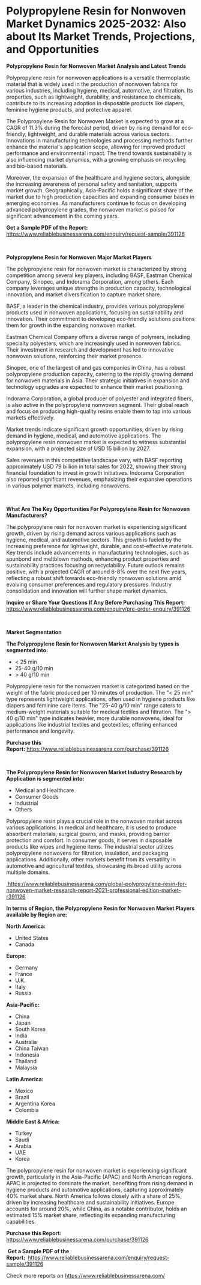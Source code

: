 <p><h1>Polypropylene Resin for Nonwoven Market Dynamics 2025-2032: Also about Its Market Trends, Projections, and Opportunities</h1></p><p><strong>Polypropylene Resin for Nonwoven Market Analysis and Latest Trends</strong></p>
<p><p>Polypropylene resin for nonwoven applications is a versatile thermoplastic material that is widely used in the production of nonwoven fabrics for various industries, including hygiene, medical, automotive, and filtration. Its properties, such as lightweight, durability, and resistance to chemicals, contribute to its increasing adoption in disposable products like diapers, feminine hygiene products, and protective apparel.</p><p>The Polypropylene Resin for Nonwoven Market is expected to grow at a CAGR of 11.3% during the forecast period, driven by rising demand for eco-friendly, lightweight, and durable materials across various sectors. Innovations in manufacturing technologies and processing methods further enhance the material's application scope, allowing for improved product performance and environmental impact. The trend towards sustainability is also influencing market dynamics, with a growing emphasis on recycling and bio-based materials.</p><p>Moreover, the expansion of the healthcare and hygiene sectors, alongside the increasing awareness of personal safety and sanitation, supports market growth. Geographically, Asia-Pacific holds a significant share of the market due to high production capacities and expanding consumer bases in emerging economies. As manufacturers continue to focus on developing advanced polypropylene grades, the nonwoven market is poised for significant advancement in the coming years.</p></p>
<p><strong>Get a Sample PDF of the Report:&nbsp;</strong> <a href="https://www.reliablebusinessarena.com/enquiry/request-sample/391126?utm_campaign=1902&utm_medium=2&utm_source=Github&utm_content=ia&utm_term=16012025&utm_id=polypropylene-resin-for-nonwoven">https://www.reliablebusinessarena.com/enquiry/request-sample/391126</a></p>
<p>&nbsp;</p>
<p><strong>Polypropylene Resin for Nonwoven Major Market Players</strong></p>
<p><p>The polypropylene resin for nonwoven market is characterized by strong competition among several key players, including BASF, Eastman Chemical Company, Sinopec, and Indorama Corporation, among others. Each company leverages unique strengths in production capacity, technological innovation, and market diversification to capture market share.</p><p>BASF, a leader in the chemical industry, provides various polypropylene products used in nonwoven applications, focusing on sustainability and innovation. Their commitment to developing eco-friendly solutions positions them for growth in the expanding nonwoven market.</p><p>Eastman Chemical Company offers a diverse range of polymers, including specialty polyesters, which are increasingly used in nonwoven fabrics. Their investment in research and development has led to innovative nonwoven solutions, reinforcing their market presence.</p><p>Sinopec, one of the largest oil and gas companies in China, has a robust polypropylene production capacity, catering to the rapidly growing demand for nonwoven materials in Asia. Their strategic initiatives in expansion and technology upgrades are expected to enhance their market positioning.</p><p>Indorama Corporation, a global producer of polyester and integrated fibers, is also active in the polypropylene nonwoven segment. Their global reach and focus on producing high-quality resins enable them to tap into various markets effectively.</p><p>Market trends indicate significant growth opportunities, driven by rising demand in hygiene, medical, and automotive applications. The polypropylene resin nonwoven market is expected to witness substantial expansion, with a projected size of USD 15 billion by 2027.</p><p>Sales revenues in this competitive landscape vary, with BASF reporting approximately USD 79 billion in total sales for 2022, showing their strong financial foundation to invest in growth initiatives. Indorama Corporation also reported significant revenues, emphasizing their expansive operations in various polymer markets, including nonwovens.</p></p>
<p>&nbsp;</p>
<p><strong>What Are The Key Opportunities For Polypropylene Resin for Nonwoven Manufacturers?</strong></p>
<p><p>The polypropylene resin for nonwoven market is experiencing significant growth, driven by rising demand across various applications such as hygiene, medical, and automotive sectors. This growth is fueled by the increasing preference for lightweight, durable, and cost-effective materials. Key trends include advancements in manufacturing technologies, such as spunbond and meltblown methods, enhancing product properties and sustainability practices focusing on recyclability. Future outlook remains positive, with a projected CAGR of around 6-8% over the next five years, reflecting a robust shift towards eco-friendly nonwoven solutions amid evolving consumer preferences and regulatory pressures. Industry consolidation and innovation will further shape market dynamics.</p></p>
<p><strong>Inquire or Share Your Questions If Any Before Purchasing This Report:</strong> <a href="https://www.reliablebusinessarena.com/enquiry/pre-order-enquiry/391126?utm_campaign=1902&utm_medium=2&utm_source=Github&utm_content=ia&utm_term=16012025&utm_id=polypropylene-resin-for-nonwoven">https://www.reliablebusinessarena.com/enquiry/pre-order-enquiry/391126</a></p>
<p>&nbsp;</p>
<p><strong>Market Segmentation</strong></p>
<p><strong>The Polypropylene Resin for Nonwoven Market Analysis by types is segmented into:</strong></p>
<p><ul><li>< 25 min</li><li>25-40 g/10 min</li><li>> 40 g/10 min</li></ul></p>
<p><p>Polypropylene resin for the nonwoven market is categorized based on the weight of the fabric produced per 10 minutes of production. The "< 25 min" type represents lightweight applications, often used in hygiene products like diapers and feminine care items. The "25-40 g/10 min" range caters to medium-weight materials suitable for medical textiles and filtration. The "> 40 g/10 min" type indicates heavier, more durable nonwovens, ideal for applications like industrial textiles and geotextiles, offering enhanced performance and longevity.</p></p>
<p><strong>Purchase this Report:&nbsp;</strong><a href="https://www.reliablebusinessarena.com/purchase/391126?utm_campaign=1902&utm_medium=2&utm_source=Github&utm_content=ia&utm_term=16012025&utm_id=polypropylene-resin-for-nonwoven">https://www.reliablebusinessarena.com/purchase/391126</a></p>
<p>&nbsp;</p>
<p><strong>The Polypropylene Resin for Nonwoven Market Industry Research by Application is segmented into:</strong></p>
<p><ul><li>Medical and Healthcare</li><li>Consumer Goods</li><li>Industrial</li><li>Others</li></ul></p>
<p><p>Polypropylene resin plays a crucial role in the nonwoven market across various applications. In medical and healthcare, it is used to produce absorbent materials, surgical gowns, and masks, providing barrier protection and comfort. In consumer goods, it serves in disposable products like wipes and hygiene items. The industrial sector utilizes polypropylene nonwovens for filtration, insulation, and packaging applications. Additionally, other markets benefit from its versatility in automotive and agricultural textiles, showcasing its broad utility across multiple domains.</p></p>
<p><a href="https://www.reliablebusinessarena.com/global-polypropylene-resin-for-nonwoven-market-research-report-2021-professional-edition-market-r391126?utm_campaign=1902&utm_medium=2&utm_source=Github&utm_content=ia&utm_term=16012025&utm_id=polypropylene-resin-for-nonwoven">&nbsp;https://www.reliablebusinessarena.com/global-polypropylene-resin-for-nonwoven-market-research-report-2021-professional-edition-market-r391126</a></p>
<p><strong>In terms of Region, the Polypropylene Resin for Nonwoven Market Players available by Region are:</strong></p>
<p>
    <p> <strong> North America: </strong>
        <ul>
            <li>United States</li>
            <li>Canada</li>
        </ul>
        </p> 
    <p> <strong> Europe: </strong>
        <ul>
            <li>Germany</li>
            <li>France</li>
            <li>U.K.</li>
            <li>Italy</li>
            <li>Russia</li>
        </ul>
        </p> 
    <p> <strong> Asia-Pacific: </strong>
        <ul>
            <li>China</li>
            <li>Japan</li>
            <li>South Korea</li>
            <li>India</li>
            <li>Australia</li>
            <li>China Taiwan</li>
            <li>Indonesia</li>
            <li>Thailand</li>
            <li>Malaysia</li>
        </ul>
        </p> 
    <p> <strong> Latin America: </strong>
        <ul>
            <li>Mexico</li>
            <li>Brazil</li>
            <li>Argentina Korea</li>
            <li>Colombia</li>
        </ul>
        </p> 
    <p> <strong> Middle East & Africa: </strong>
        <ul>
            <li>Turkey</li>
            <li>Saudi</li>
            <li>Arabia</li>
            <li>UAE</li>
            <li>Korea</li>
        </ul>
    </p>
    </p>
<p><p>The polypropylene resin for nonwoven market is experiencing significant growth, particularly in the Asia-Pacific (APAC) and North American regions. APAC is projected to dominate the market, benefiting from rising demand in hygiene products and automotive applications, capturing approximately 40% market share. North America follows closely with a share of 25%, driven by increasing healthcare and sustainability initiatives. Europe accounts for around 20%, while China, as a notable contributor, holds an estimated 15% market share, reflecting its expanding manufacturing capabilities.</p></p>
<p><strong>Purchase this Report: </strong><a href="https://www.reliablebusinessarena.com/purchase/391126?utm_campaign=1902&utm_medium=2&utm_source=Github&utm_content=ia&utm_term=16012025&utm_id=polypropylene-resin-for-nonwoven">https://www.reliablebusinessarena.com/purchase/391126</a></p>
<p>&nbsp;<strong>Get a Sample PDF of the Report:&nbsp;&nbsp;</strong><a href="https://www.reliablebusinessarena.com/enquiry/request-sample/391126?utm_campaign=1902&utm_medium=2&utm_source=Github&utm_content=ia&utm_term=16012025&utm_id=polypropylene-resin-for-nonwoven">https://www.reliablebusinessarena.com/enquiry/request-sample/391126</a></p>
<p><strong></strong></p>
<p>Check more reports on <a href="https://www.reliablebusinessarena.com/?utm_campaign=1902&utm_medium=2&utm_source=Github&utm_content=ia&utm_term=16012025&utm_id=polypropylene-resin-for-nonwoven">https://www.reliablebusinessarena.com/</a></p>